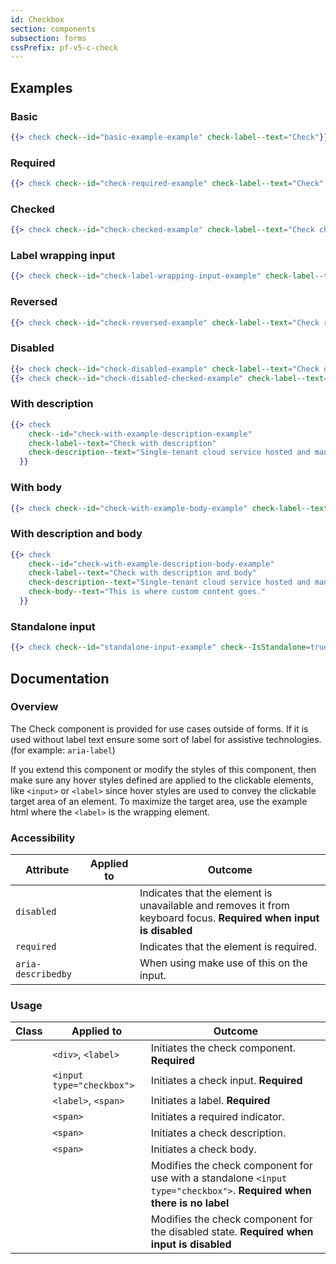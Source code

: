 ```yaml
---
id: Checkbox
section: components
subsection: forms
cssPrefix: pf-v5-c-check
---
```


## Examples
### Basic
```hbs
{{> check check--id="basic-example-example" check-label--text="Check"}}
```

### Required
```hbs
{{> check check--id="check-required-example" check-label--text="Check" check--IsRequired=true}}
```

### Checked
```hbs
{{> check check--id="check-checked-example" check-label--text="Check checked" check-input--IsChecked=true}}
```

### Label wrapping input
```hbs
{{> check check--id="check-label-wrapping-input-example" check-label--text="Check label wraps input" check--IsLabelWrapped=true}}
```

### Reversed
```hbs
{{> check check--id="check-reversed-example" check-label--text="Check reversed" check--IsReversed=true}}
```

### Disabled
```hbs
{{> check check--id="check-disabled-example" check-label--text="Check disabled" check--IsDisabled=true}}
{{> check check--id="check-disabled-checked-example" check-label--text="Check disabled checked" check--IsDisabled=true check-input--IsChecked=true}}
```

### With description
```hbs
{{> check
    check--id="check-with-example-description-example" 
    check-label--text="Check with description" 
    check-description--text="Single-tenant cloud service hosted and managed by Red Hat that offers high-availability enterprise-grade clusters in a virtual private cloud on AWS od GCP."
  }}
```

### With body
```hbs
{{> check check--id="check-with-example-body-example" check-label--text="Check with body" check-body--text="This is where custom content goes."}}
```

### With description and body
```hbs
{{> check
    check--id="check-with-example-description-body-example"
    check-label--text="Check with description and body"
    check-description--text="Single-tenant cloud service hosted and managed by Red Hat that offers high-availability enterprise-grade clusters in a virtual private cloud on AWS od GCP."
    check-body--text="This is where custom content goes."
  }}
```

### Standalone input
```hbs
{{> check check--id="standalone-input-example" check--IsStandalone=true check--IsLabelWrapped=true}}
```

## Documentation
### Overview
The Check component is provided for use cases outside of forms. If it is used without label text ensure some sort of label for assistive technologies. (for example: `aria-label`)

If you extend this component or modify the styles of this component, then make sure any hover styles defined are applied to the clickable elements, like `<input>` or `<label>` since hover styles are used to convey the clickable target area of an element. To maximize the target area, use the example html where the `<label>` is the wrapping element.

### Accessibility
| Attribute | Applied to | Outcome |
| -- | -- | -- |
| `disabled` | <meta class="check__input" /> | Indicates that the element is unavailable and removes it from keyboard focus. **Required when input is disabled** |
| `required` | <meta class="check__input" /> | Indicates that the element is required. |
| `aria-describedby` | <meta class="check__input" /> |  When using <meta class="check__description" /> make use of this on the input. |

### Usage
| Class | Applied to | Outcome |
| -- | -- | -- |
| <meta class="check" /> | `<div>`, `<label>` |  Initiates the check component. **Required**  |
| <meta class="check__input" /> | `<input type="checkbox">` |  Initiates a check input. **Required**  |
| <meta class="check__label" /> | `<label>`, `<span>` |  Initiates a label. **Required**  |
| <meta class="check__required" /> | `<span>` |  Initiates a required indicator. |
| <meta class="check__description" /> | `<span>` |  Initiates a check description. |
| <meta class="check__body" /> | `<span>` |  Initiates a check body. |
| <meta modifier="standalone" /> | <meta class="check" /> |  Modifies the check component for use with a standalone `<input type="checkbox">`. **Required when there is no label** |
| <meta modifier="disabled" /> | <meta class="check__label" /> |  Modifies the check component for the disabled state. **Required when input is disabled** |
